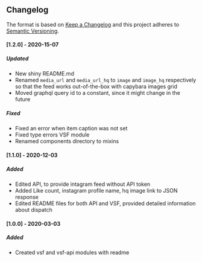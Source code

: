 ## Changelog
The format is based on [Keep a Changelog](https://keepachangelog.com/en/1.0.0/)
and this project adheres to [Semantic Versioning](https://semver.org/spec/v2.0.0.html).

#### [1.2.0] - 2020-15-07

##### Updated
- New shiny README.md
- Renamed `media_url` and `media_url_hq` to `image` and `image_hq` respectively so that the feed works out-of-the-box with capybara images grid
- Moved graphql query id to a constant, since it might change in the future

##### Fixed
- Fixed an error when item caption was not set
- Fixed type errors VSF module
- Renamed components directory to mixins


#### [1.1.0] - 2020-12-03

##### Added
- Edited API, to provide intagram feed without API token
- Added Like count, instagram profile name, hq image link to JSON response
- Edited README files for both API and VSF, provided detailed information about dispatch

#### [1.0.0] - 2020-03-03

##### Added
- Created vsf and vsf-api modules with readme


